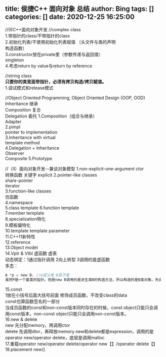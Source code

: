 title: 侯捷C++ 面向对象 总结
author: Bing
tags: []
categories: []
date: 2020-12-25 16:25:00
---
//(I)C++面向对象开发
//complex class  
1.带指针的class/不带指针的class  
2.初始化列表/不使用初始化列表赋值 （头文件与类的声明   
构造函数）   
3.constructor放在private里（参数传递与返回值）  
singleton  
4.考虑return by value与return by reference  

//string class  
**只要你的类里面带指针，必须有拷贝构造/拷贝赋值。**  
1.调试模式和release模式   

//Object Oriented Programming, Object Oriented Design (OOP, OOD)  
Inheritance 继承  
Composition 复合  
Delegation 委托
1.Composition（组合与继承）  
Adapter  
2.pimpl   
pointer to implementation  
3.Inheritance with virtual  
template method  
4.Delegation + Inheritance   
Observer  
Composite
5.Prototype  

//（II）面向对象开发--兼谈对象模型
1.non-explicit-one-argument ctor  
转换函数
关键字 explicit
2.pointer-like classes  
share-pointer  
iterator  
3.function-like classes  
仿函数  
4.namespace  
5.class template
6.function template  
7.member template  
8.specialization特化  
9.模板偏特化  
10.template template parameter  
11.C++11新特性  
12.reference  
13.Object model  
14.Vptr & Vtbl
虚函数 虚表  
动态绑定：1通过指针调用 2向上转型 3调用的是虚函数  
多态：
```c
A *p = new B; //A是父类 B是子类
虽然P是一个基类的指针。但是new B调用的是派生类B的构造方法，所以构造的是B类对象。先调用A的构造函数，再调用B的构造函数。构造完后会返回B类对象的地址，然后将它赋给一个基类指针P。
```
15.const  
1放在小括号后面大括号前面 修饰成员函数，不改变class的data  
const也算函数签名的一部分  
当成员函数的const和non-const版本同时存在的时候，const object只能只会调用const版本，non-const object只能只会调用non-const版本。  
16.new & delete  
new 先分配memory，再调用ctor  
delete 先调用dtor，再释放memory
new和delete都是expression，调用的是operator new/operator delete，底层是调用malloc  
17.重载operator new/operator delete/operator new【】/operator delete【】  
18.placement new()